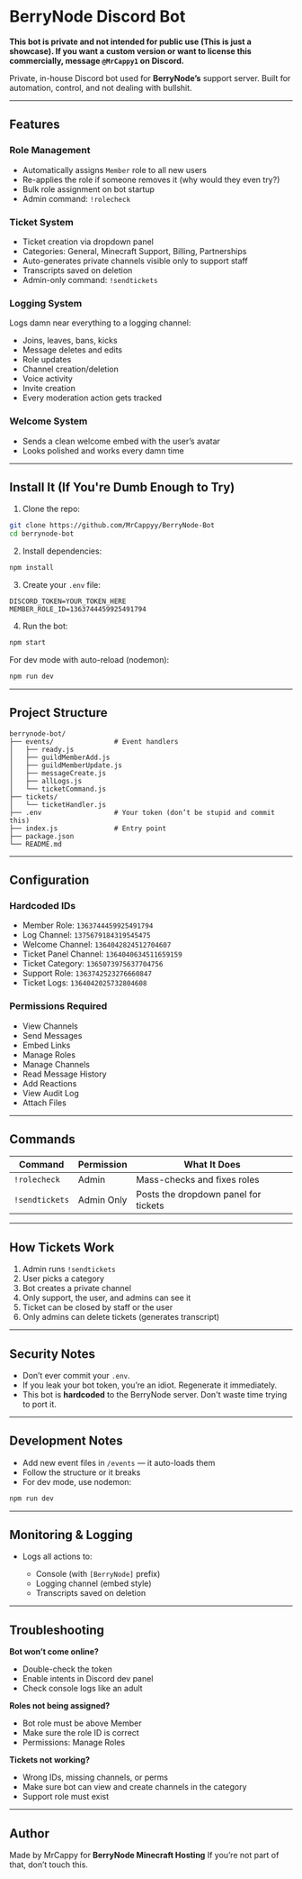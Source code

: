 # BerryNode Discord Bot

**This bot is private and not intended for public use (This is just a showcase). If you want a custom version or want to license this commercially, message `@MrCappy1` on Discord.**

Private, in-house Discord bot used for **BerryNode’s** support server. Built for automation, control, and not dealing with bullshit.

---

## Features

### Role Management

* Automatically assigns `Member` role to all new users
* Re-applies the role if someone removes it (why would they even try?)
* Bulk role assignment on bot startup
* Admin command: `!rolecheck`

### Ticket System

* Ticket creation via dropdown panel
* Categories: General, Minecraft Support, Billing, Partnerships
* Auto-generates private channels visible only to support staff
* Transcripts saved on deletion
* Admin-only command: `!sendtickets`

### Logging System

Logs damn near everything to a logging channel:

* Joins, leaves, bans, kicks
* Message deletes and edits
* Role updates
* Channel creation/deletion
* Voice activity
* Invite creation
* Every moderation action gets tracked

### Welcome System

* Sends a clean welcome embed with the user’s avatar
* Looks polished and works every damn time

---

## Install It (If You're Dumb Enough to Try)

1. Clone the repo:

```bash
git clone https://github.com/MrCappyy/BerryNode-Bot
cd berrynode-bot
```

2. Install dependencies:

```bash
npm install
```

3. Create your `.env` file:

```env
DISCORD_TOKEN=YOUR_TOKEN_HERE
MEMBER_ROLE_ID=1363744459925491794
```

4. Run the bot:

```bash
npm start
```

For dev mode with auto-reload (nodemon):

```bash
npm run dev
```

---

## Project Structure

```
berrynode-bot/
├── events/               # Event handlers
│   ├── ready.js
│   ├── guildMemberAdd.js
│   ├── guildMemberUpdate.js
│   ├── messageCreate.js
│   ├── allLogs.js
│   └── ticketCommand.js
├── tickets/
│   └── ticketHandler.js
├── .env                  # Your token (don’t be stupid and commit this)
├── index.js              # Entry point
├── package.json
└── README.md
```

---

## Configuration

### Hardcoded IDs

* Member Role: `1363744459925491794`
* Log Channel: `1375679184319545475`
* Welcome Channel: `1364042824512704607`
* Ticket Panel Channel: `1364040634511659159`
* Ticket Category: `1365073975637704756`
* Support Role: `1363742523276660847`
* Ticket Logs: `1364042025732804608`

### Permissions Required

* View Channels
* Send Messages
* Embed Links
* Manage Roles
* Manage Channels
* Read Message History
* Add Reactions
* View Audit Log
* Attach Files

---

## Commands

| Command        | Permission | What It Does                         |
| -------------- | ---------- | ------------------------------------ |
| `!rolecheck`   | Admin      | Mass-checks and fixes roles          |
| `!sendtickets` | Admin Only | Posts the dropdown panel for tickets |

---

## How Tickets Work

1. Admin runs `!sendtickets`
2. User picks a category
3. Bot creates a private channel
4. Only support, the user, and admins can see it
5. Ticket can be closed by staff or the user
6. Only admins can delete tickets (generates transcript)

---

## Security Notes

* Don’t ever commit your `.env`.
* If you leak your bot token, you’re an idiot. Regenerate it immediately.
* This bot is **hardcoded** to the BerryNode server. Don't waste time trying to port it.

---

## Development Notes

* Add new event files in `/events` — it auto-loads them
* Follow the structure or it breaks
* For dev mode, use nodemon:

```bash
npm run dev
```

---

## Monitoring & Logging

* Logs all actions to:

  * Console (with `[BerryNode]` prefix)
  * Logging channel (embed style)
  * Transcripts saved on deletion

---

## Troubleshooting

**Bot won’t come online?**

* Double-check the token
* Enable intents in Discord dev panel
* Check console logs like an adult

**Roles not being assigned?**

* Bot role must be above Member
* Make sure the role ID is correct
* Permissions: Manage Roles

**Tickets not working?**

* Wrong IDs, missing channels, or perms
* Make sure bot can view and create channels in the category
* Support role must exist

---

## Author

Made by MrCappy for **BerryNode Minecraft Hosting**
If you’re not part of that, don’t touch this. 
